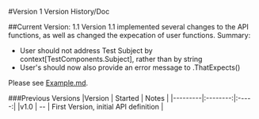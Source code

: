 #Version 1 Version History/Doc

##Current Version: 1.1
Version 1.1 implemented several changes to the API functions, as well as changed the expecation of user functions.
Summary:
- User should not address Test Subject by context[TestComponents.Subject], rather than by string
- User's should now also provide an error message to .ThatExpects()

Please see [Example.md](/DeclareATest/v1/example.md).

###Previous Versions
 |Version  | Started  | Notes |
 |---------|:--------:|:-----:|
 |v1.0  | --  | First Version, initial API definition |
